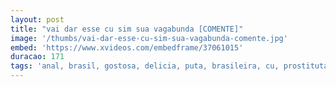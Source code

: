 ```yaml
---
layout: post
title: "vai dar esse cu sim sua vagabunda [COMENTE]"
image: '/thumbs/vai-dar-esse-cu-sim-sua-vagabunda-comente.jpg'
embed: 'https://www.xvideos.com/embedframe/37061015'
duracao: 171
tags: 'anal, brasil, gostosa, delicia, puta, brasileira, cu, prostituta, amador, cuzinho, gritando, vadia, gemendo'
---
```

